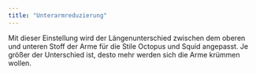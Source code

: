 ```yaml
---
title: "Unterarmreduzierung"
---
```


Mit dieser Einstellung wird der Längenunterschied zwischen dem oberen und unteren Stoff der Arme für die Stile Octopus und Squid angepasst. Je größer der Unterschied ist, desto mehr werden sich die Arme krümmen wollen.
